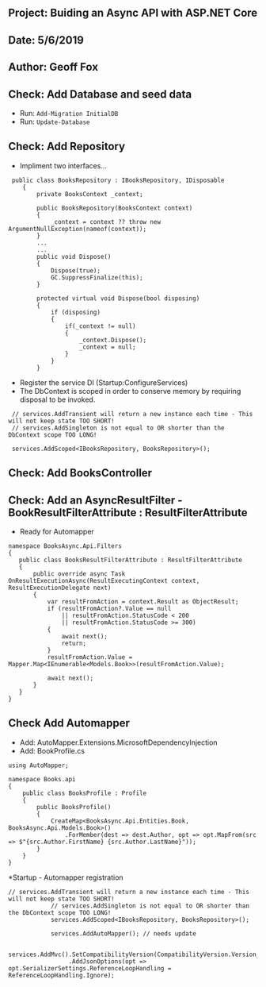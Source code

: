 ## Project: Buiding an Async API with ASP.NET Core
## Date: 5/6/2019
## Author: Geoff Fox

## Check: Add Database and seed data
* Run: ```Add-Migration InitialDB ```
* Run: ```Update-Database ```

## Check: Add Repository
* Impliment two interfaces...
```
 public class BooksRepository : IBooksRepository, IDisposable
    {
        private BooksContext _context;

        public BooksRepository(BooksContext context)
        {
            _context = context ?? throw new ArgumentNullException(nameof(context));
        }
		...
		...
		public void Dispose()
        {
            Dispose(true);
            GC.SuppressFinalize(this);
        }

        protected virtual void Dispose(bool disposing)
        {
            if (disposing)
            {
                if(_context != null)
                {
                    _context.Dispose();
                    _context = null;
                }
            }
        }
```
* Register the service DI (Startup:ConfigureServices)
* The DbContext is scoped in order to conserve memory by requiring disposal to be invoked. 
```
 // services.AddTransient will return a new instance each time - This will not keep state TOO SHORT!
 // services.AddSingleton is not equal to OR shorter than the DbContext scope TOO LONG!
 
 services.AddScoped<IBooksRepository, BooksRepository>();
 ```
 ## Check: Add BooksController

 ## Check: Add an AsyncResultFilter - BookResultFilterAttribute : ResultFilterAttribute

 * Ready for Automapper
 ```
namespace BooksAsync.Api.Filters
{
    public class BooksResultFilterAttribute : ResultFilterAttribute
    {
        public override async Task OnResultExecutionAsync(ResultExecutingContext context, ResultExecutionDelegate next)
        {
            var resultFromAction = context.Result as ObjectResult;
            if (resultFromAction?.Value == null
                || resultFromAction.StatusCode < 200
                || resultFromAction.StatusCode >= 300)
            {
                await next();
                return;
            }
            resultFromAction.Value = Mapper.Map<IEnumerable<Models.Book>>(resultFromAction.Value);

            await next();
        }
    }
}
```
## Check Add Automapper
* Add: AutoMapper.Extensions.MicrosoftDependencyInjection
* Add: BookProfile.cs
```
using AutoMapper;

namespace Books.api
{
    public class BooksProfile : Profile
    {
        public BooksProfile()
        {
            CreateMap<BooksAsync.Api.Entities.Book, BooksAsync.Api.Models.Book>()
                .ForMember(dest => dest.Author, opt => opt.MapFrom(src => $"{src.Author.FirstName} {src.Author.LastName}"));
        }
    }
}
```
*Startup -  Automapper registration
```
// services.AddTransient will return a new instance each time - This will not keep state TOO SHORT!
            // services.AddSingleton is not equal to OR shorter than the DbContext scope TOO LONG!
            services.AddScoped<IBooksRepository, BooksRepository>();

            services.AddAutoMapper(); // needs update

            services.AddMvc().SetCompatibilityVersion(CompatibilityVersion.Version_2_1)
                 .AddJsonOptions(opt => opt.SerializerSettings.ReferenceLoopHandling = ReferenceLoopHandling.Ignore);

```
